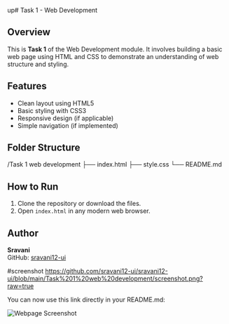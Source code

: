 up# Task 1 - Web Development

## Overview
This is **Task 1** of the Web Development module. It involves building a basic web page using HTML and CSS to demonstrate an understanding of web structure and styling.

## Features
- Clean layout using HTML5
- Basic styling with CSS3
- Responsive design (if applicable)
- Simple navigation (if implemented)

## Folder Structure

/Task 1 web development ├── index.html ├── style.css └── README.md

## How to Run
1. Clone the repository or download the files.
2. Open `index.html` in any modern web browser.

## Author
**Sravani**  
GitHub: [sravani12-ui](https://github.com/sravani12-ui)


#screenshot 
https://github.com/sravani12-ui/sravani12-ui/blob/main/Task%201%20web%20development/screenshot.png?raw=true

You can now use this link directly in your README.md:

![Webpage Screenshot](https://github.com/sravani12-ui/sravani12-ui/blob/main/Task%201%20web%20development/screenshot.png?raw=true)


